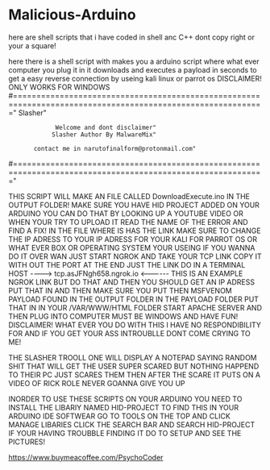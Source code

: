# Malicious-Arduino
here are shell scripts that i have coded in shell anc C++ dont copy right or your a square!

here there is a shell script with makes you a arduino script where what ever computer you plug it in it downloads and executes a payload in seconds to get a easy reverse connection by useing kali linux or parrot os DISCLAIMER! ONLY WORKS FOR WINDOWS #============================================================================================================" Slasher"

                 Welcome and dont disclaimer"
                Slasher Author By MalwareMix"
    
           contact me in narutofinalform@protonmail.com"         
#============================================================================================================"

THIS SCRIPT WILL MAKE AN FILE CALLED DownloadExecute.ino IN THE OUTPUT FOLDER! MAKE SURE YOU HAVE HID PROJECT ADDED ON YOUR ARDUINO YOU CAN DO THAT BY LOOKING UP A YOUTUBE VIDEO OR WHEN YOUR TRY TO UPLOAD IT READ THE NAME OF THE ERROR AND FIND A FIX! IN THE FILE WHERE IS HAS THE LINK MAKE SURE TO CHANGE THE IP ADRESS TO YOUR IP ADRESS FOR YOUR KALI FOR PARROT OS OR WHAT EVER BOX OR OPERATING SYSTEM YOUR USEING IF YOU WANNA DO IT OVER WAN JUST START NGROK AND TAKE YOUR TCP LINK COPY IT WITH OUT THE PORT AT THE END JUST THE LINK DO IN A TERMINAL HOST ----> tcp.asJFNgh658.ngrok.io <------ THIS IS AN EXAMPLE NGROK LINK BUT DO THAT AND THEN YOU SHOULD GET AN IP ADRESS PUT THAT IN AND THEN MAKE SURE YOU PUT THEN MSFVENOM PAYLOAD FOUND IN THE OUTPUT FOLDER IN THE PAYLOAD FOLDER PUT THAT IN IN YOUR /VAR/WWW/HTML FOLDER START APACHE SERVER AND THEN PLUG INTO COMPUTER MUST BE WINDOWS AND HAVE FUN! DISCLAIMER! WHAT EVER YOU DO WITH THIS I HAVE NO RESPONDIBILITY FOR AND IF YOU GET YOUR ASS INTROUBLLE DONT COME CRYING TO ME!

THE SLASHER TROOLL ONE WILL DISPLAY A NOTEPAD SAYING RANDOM SHIT THAT WILL GET THE USER SUPER SCARED BUT NOTHING HAPPEND TO THEIR PC JUST SCARES THEM THEN AFTER THE SCARE IT PUTS ON A VIDEO OF RICK ROLE NEVER GOANNA GIVE YOU UP

INORDER TO USE THESE SCRIPTS ON YOUR ARDUINO YOU NEED TO INSTALL THE LIBARIY NAMED HID-PROJECT TO FIND THIS IN YOUR ARDUINO IDE SOFTWEAR GO TO TOOLS ON THE TOP AND CLICK MANAGE LIBARIES CLICK THE SEARCH BAR AND SEARCH HID-PROJECT IF YOUR HAVING TROUBBLE FINDING IT DO TO SETUP AND SEE THE PICTURES!


https://www.buymeacoffee.com/PsychoCoder
